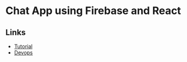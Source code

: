 # Chat App using Firebase and React

## Links
* [Tutorial](https://www.youtube.com/watch?v=zQyrwxMPm88&t=472s&ab_channel=Fireship)
* [Devops](https://www.youtube.com/watch?v=eB0nUzAI7M8&t=418s&ab_channel=Fireship)

